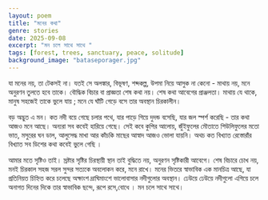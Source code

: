 ```yaml
---
layout: poem
title: "মনের কথা"
genre: stories
date: 2025-09-08
excerpt: "মন চলে সাথে সাথে "
tags: [forest, trees, sanctuary, peace, solitude]
background_image: "bataseporager.jpg"
---
```


যা মনের নয়, তা টেকসই না। যতই সে অলঙ্কার, বিভূষণ, শব্দকল্প, উপমা নিয়ে আসুক না কেনো - মাথায় নয়, মনে অনুরণন তুলতে হবে তাকে। বৌদ্ধিক বিচার বা প্রাজ্ঞতা শেষ কথা নয়। শেষ কথা আবেগের প্রাঞ্জলতা। মাথায় যে থাকে, মানুষ সহজেই তাকে ভুলে যায় ; মনে যে ঘাঁটি গেড়ে বসে তার অবস্থান চিরকালীন। 

বড় অদ্ভুত এ মন। কত নদী বয়ে গেছে চলার পথে, যার পাড়ে গিয়ে দুদন্ড বসেছি, যার জল স্পর্শ করেছি - তার কথা আজও মনে আছে। অন্যরা সব কবেই হারিয়ে গেছে। সেই কবে কুপির আলোয়, জুঁইফুলের মৌতাতে শিউলিফুলের মতো ভাত, মসুরের ঘন ডাল, আলুসেদ্ধ মাখা আর কাঁচকি মাছের আস্বাদ আজও ভোলা যায়নি। অথচ কত বিখ্যাত রেস্তোরাঁর বিখ্যাত সব ডিশের কথা কবেই ভুলে গেছি । 

আমার মতে সৃষ্টিও তাই। স্রষ্টার সৃষ্টির চিরস্থায়ী স্থান তাই বুদ্ধিতে নয়, অনুরণন সৃষ্টিকারী আবেগে। শেষ বিচারে চোখ নয়, মনই চিরকাল সহজ সরল সুন্দর সত্যকে অবলোকন করে, মনে রাখে। মনের ভিতরে স্বাভাবিক এক মানচিত্র আছে, যা প্রতিনিয়ত চিহ্নিত করে চলেছে অক্ষাংশ দ্রাঘিমাংশে ভালোবাসার নদীগুলোর অবস্থান। ঢেউয়ে ঢেউয়ে নদীগুলো এগিয়ে চলে অনাগত দিনের দিকে তার স্বাভাবিক ছন্দে, রূপে রসে,বোধে । মন চলে সাথে সাথে।
